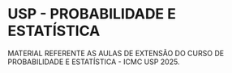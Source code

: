 # USP - PROBABILIDADE E ESTATÍSTICA

MATERIAL REFERENTE AS AULAS DE EXTENSÃO DO CURSO DE PROBABILIDADE E ESTATÍSTICA - ICMC USP 2025.